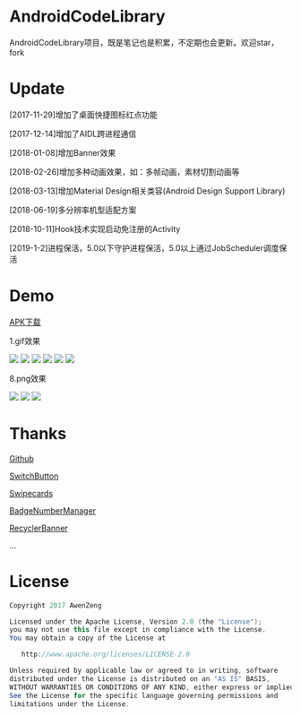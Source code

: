 # AndroidCodeLibrary
AndroidCodeLibrary项目，既是笔记也是积累，不定期也会更新。欢迎star，fork

# Update
[2017-11-29]增加了桌面快捷图标红点功能

[2017-12-14]增加了AIDL跨进程通信

[2018-01-08]增加Banner效果

[2018-02-26]增加多种动画效果，如：多帧动画，素材切割动画等

[2018-03-13]增加Material Design相关类容(Android Design Support Library)

[2018-06-19]多分辨率机型适配方案

[2018-10-11]Hook技术实现启动免注册的Activity

[2019-1-2]进程保活，5.0以下守护进程保活，5.0以上通过JobScheduler调度保活

# Demo

[APK下载](https://github.com/awenzeng/AndroidCodeLibrary/blob/master/app/app-Awen_release-release.apk?raw=true)


1.gif效果

![](https://github.com/awenzeng/AndroidCodeLibrary/blob/master/resource/basecode_floatcycleview.gif)
![](https://github.com/awenzeng/AndroidCodeLibrary/blob/master/resource/basecode_groups.gif)
![](https://github.com/awenzeng/AndroidCodeLibrary/blob/master/resource/basecode_fragments.gif)
![](https://github.com/awenzeng/AndroidCodeLibrary/blob/master/resource/basecode_animation.gif)
![](https://github.com/awenzeng/AndroidCodeLibrary/blob/master/resource/basecode_swipecard.gif)
![](https://github.com/awenzeng/AndroidCodeLibrary/blob/master/resource/basecode_xrecycleview.gif)

8.png效果

![](https://github.com/awenzeng/AndroidCodeLibrary/blob/master/resource/basecode_credit.png)
![](https://github.com/awenzeng/AndroidCodeLibrary/blob/master/resource/basecode_switchbutton.png)
![](https://github.com/awenzeng/AndroidCodeLibrary/blob/master/resource/basecode_processbar.png)

# Thanks
[Github](https://github.com/)

[SwitchButton](https://github.com/kyleduo/SwitchButton)

[Swipecards](https://github.com/Diolor/Swipecards)

[BadgeNumberManager](https://github.com/beiliao-mobile/BadgeNumberManager)

[RecyclerBanner](https://github.com/renjianan/RecyclerBanner)



...


# License
```java
Copyright 2017 AwenZeng

Licensed under the Apache License, Version 2.0 (the "License");
you may not use this file except in compliance with the License.
You may obtain a copy of the License at

   http://www.apache.org/licenses/LICENSE-2.0

Unless required by applicable law or agreed to in writing, software
distributed under the License is distributed on an "AS IS" BASIS,
WITHOUT WARRANTIES OR CONDITIONS OF ANY KIND, either express or implied.
See the License for the specific language governing permissions and
limitations under the License.
```
